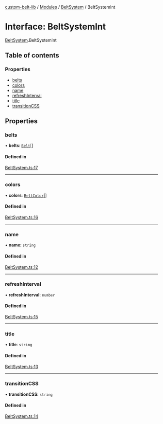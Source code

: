[custom-belt-lib](../README.md) / [Modules](../modules.md) / [BeltSystem](../modules/BeltSystem.md) / BeltSystemInt

# Interface: BeltSystemInt

[BeltSystem](../modules/BeltSystem.md).BeltSystemInt

## Table of contents

### Properties

- [belts](BeltSystem.BeltSystemInt.md#belts)
- [colors](BeltSystem.BeltSystemInt.md#colors)
- [name](BeltSystem.BeltSystemInt.md#name)
- [refreshInterval](BeltSystem.BeltSystemInt.md#refreshinterval)
- [title](BeltSystem.BeltSystemInt.md#title)
- [transitionCSS](BeltSystem.BeltSystemInt.md#transitioncss)

## Properties

### belts

• **belts**: [`Belt`](Belt.Belt.md)[]

#### Defined in

[BeltSystem.ts:17](https://github.com/jeffholst/custom-belt/blob/e321ac8/packages/custom-belt-lib/src/BeltSystem.ts#L17)

---

### colors

• **colors**: [`BeltColor`](Belt.BeltColor.md)[]

#### Defined in

[BeltSystem.ts:16](https://github.com/jeffholst/custom-belt/blob/e321ac8/packages/custom-belt-lib/src/BeltSystem.ts#L16)

---

### name

• **name**: `string`

#### Defined in

[BeltSystem.ts:12](https://github.com/jeffholst/custom-belt/blob/e321ac8/packages/custom-belt-lib/src/BeltSystem.ts#L12)

---

### refreshInterval

• **refreshInterval**: `number`

#### Defined in

[BeltSystem.ts:15](https://github.com/jeffholst/custom-belt/blob/e321ac8/packages/custom-belt-lib/src/BeltSystem.ts#L15)

---

### title

• **title**: `string`

#### Defined in

[BeltSystem.ts:13](https://github.com/jeffholst/custom-belt/blob/e321ac8/packages/custom-belt-lib/src/BeltSystem.ts#L13)

---

### transitionCSS

• **transitionCSS**: `string`

#### Defined in

[BeltSystem.ts:14](https://github.com/jeffholst/custom-belt/blob/e321ac8/packages/custom-belt-lib/src/BeltSystem.ts#L14)
